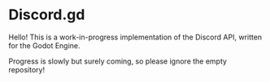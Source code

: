 # Discord.gd
Hello! This is a work-in-progress implementation of the Discord API, written for the Godot Engine.

Progress is slowly but surely coming, so please ignore the empty repository!
